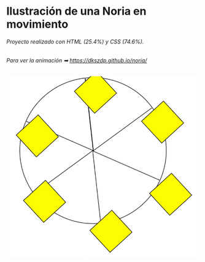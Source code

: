 # Ilustración de una Noria en movimiento

###### Proyecto realizado con HTML (25.4%) y CSS (74.6%).
###### Para ver la animación ➡ https://dkszdp.github.io/noria/


![Imagen](./fotos/noria.png)